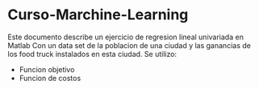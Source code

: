 # Curso-Marchine-Learning
Este documento describe un ejercicio de regresion lineal univariada en Matlab 
Con un data set de la poblacion de una ciudad y las ganancias de los food truck instalados en esta ciudad.
Se utilizo: 
- Funcion objetivo
- Funcion de costos